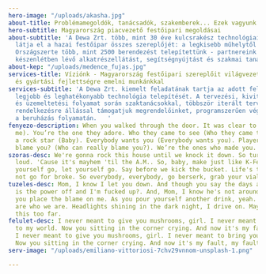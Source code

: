 ```yaml
---
hero-image: "/uploads/akasha.jpg"
about-title: Problémamegoldók, tanácsadók, szakemberek... Ezek vagyunk mi!
hero-subtitle: Magyarország piacvezető festőipari megoldásai
about-subtitle: 'A Dewa Zrt. több, mint 30 éve kulcsrakész technológiai megoldásokkal
  látja el a hazai festőipar összes szereplőjét: a legkisebb műhelytől a komplex gyártósorokig.
  Országszerte több, mint 2500 berendezést telepítettünk - partnereink számára állandó
  készenlétben lévő alkatrészellátást, segítségnyújtást és szakmai tanácsadást biztosítunk. '
about-kep: "/uploads/medence_fujas.jpg"
services-title: Víziónk - Magyarország festőipari szereplőit világvezető technológiai
  és gyártási fejlettségre emelni munkánkkal
services-subtitle: 'A Dewa Zrt. kiemelt feladatának tartja az adott feladatra specializált
  legjobb és leghatékonyabb technológia telepítését. A tervezési, kivitelezési, üzembehelyezési
  és üzemeltetési folyamat során szaktanácsokkal, többször iterált tervekkel és rugalmas
  rendelkezésre állással támogatjuk megrendelőinket, programszerűen végigvezetve őket
  a beruházás folyamatán.   '
fenyezo-description: When you walked through the door. It was clear to me (Clear to
  me). You’re the one they adore. Who they came to see (Who they came to see). You’re
  a rock star (Baby). Everybody wants you (Everybody wants you). Player, who can really
  blame you? (Who can really blame you?). We’re the ones who made you.
szoras-desc: We're gonna rock this house until we knock it down. So turn the volume
  loud. 'Cause it's mayhem 'til the A.M.. So, baby, make just like K-Fed. And let
  yourself go, let yourself go. Say before we kick the bucket. Life's too short to
  not go for broke. So everybody, everybody, go berserk, grab your vial, yeah.
tuzeles-desc: Mom, I know I let you down. And though you say the days are happy. Why
  is the power off and I'm fucked up?. And, Mom, I know he's not around. But don't
  you place the blame on me. As you pour yourself another drink, yeah. I guess we
  are who we are. Headlights shining in the dark night, I drive on. Maybe we took
  this too far.
felulet-desc: I never meant to give you mushrooms, girl. I never meant to bring you
  to my world. Now you sitting in the corner crying. And now it's my fault, my fault.
  I never meant to give you mushrooms, girl. I never meant to bring you to my world.
  Now you sitting in the corner crying. And now it's my fault, my fault.
serv-image: "/uploads/emiliano-vittoriosi-7chv29vnnom-unsplash-1.png"

---
```

